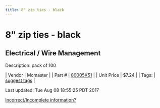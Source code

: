 ```yaml
---
title: 8" zip ties - black
---
```


# 8" zip ties - black
## Electrical / Wire Management
Description: 	pack of 100 

| Vendor | Mcmaster | 
| Part # | [80005K51](https://www.mcmaster.com/#80005K51) | 
| Unit Price | $7.24 | 
| Tags: | [suggest tags](https://docs.google.com/forms/d/e/1FAIpQLSeWyY8v3RgOty-MyWmh9U0iivNYN_molChYyS-0U-o-kOAv_g/viewform) | 

Last updated: Tue Aug 08 18:55:25 PDT 2017

 [Incorrect/Incomplete information?](https://docs.google.com/forms/d/e/1FAIpQLSeWyY8v3RgOty-MyWmh9U0iivNYN_molChYyS-0U-o-kOAv_g/viewform)